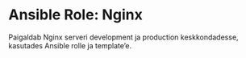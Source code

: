 # Ansible Role: Nginx

Paigaldab Nginx serveri development ja production keskkondadesse, kasutades Ansible rolle ja template’e.
